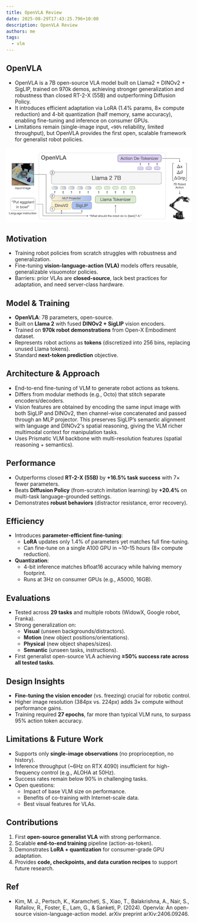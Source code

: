 ```yaml
---
title: OpenVLA Review
date: 2025-08-29T17:43:25.796+10:00
description: OpenVLA Review
authors: me
tags:
  - vlm
---
```


## OpenVLA

- OpenVLA is a 7B open-source VLA model built on Llama2 + DINOv2 + SigLIP, trained on 970k demos, achieving stronger generalization and robustness than closed RT-2-X (55B) and outperforming Diffusion Policy.
- It introduces efficient adaptation via LoRA (1.4% params, 8× compute reduction) and 4-bit quantization (half memory, same accuracy), enabling fine-tuning and inference on consumer GPUs.
- Limitations remain (single-image input, `<90%` reliability, limited throughput), but OpenVLA provides the first open, scalable framework for generalist robot policies.

![OpenVLA Architecture](./open-vla-architecture.png)

## Motivation

- Training robot policies from scratch struggles with robustness and generalization.  
- Fine-tuning **vision-language-action (VLA)** models offers reusable, generalizable visuomotor policies.  
- Barriers: prior VLAs are **closed-source**, lack best practices for adaptation, and need server-class hardware.

## Model & Training

- **OpenVLA**: 7B parameters, open-source.  
- Built on **Llama 2** with fused **DINOv2 + SigLIP** vision encoders.  
- Trained on **970k robot demonstrations** from Open-X Embodiment dataset.  
- Represents robot actions as **tokens** (discretized into 256 bins, replacing unused Llama tokens).  
- Standard **next-token prediction** objective.  

## Architecture & Approach

- End-to-end fine-tuning of VLM to generate robot actions as tokens.  
- Differs from modular methods (e.g., Octo) that stitch separate encoders/decoders.  
- Vision features are obtained by encoding the same input image with both SigLIP and DINOv2, then channel-wise concatenated and passed through an MLP projector. This preserves SigLIP’s semantic alignment with language and DINOv2's spatial reasoning, giving the VLM richer multimodal context for manipulation tasks.
- Uses Prismatic VLM backbone with multi-resolution features (spatial reasoning + semantics).

## Performance

- Outperforms closed **RT-2-X (55B)** by **+16.5% task success** with 7× fewer parameters.  
- Beats **Diffusion Policy** (from-scratch imitation learning) by **+20.4%** on multi-task language-grounded settings.  
- Demonstrates **robust behaviors** (distractor resistance, error recovery).  

## Efficiency

- Introduces **parameter-efficient fine-tuning**:
  - **LoRA** updates only 1.4% of parameters yet matches full fine-tuning.  
  - Can fine-tune on a single A100 GPU in ~10–15 hours (8× compute reduction).  
- **Quantization**:
  - 4-bit inference matches bfloat16 accuracy while halving memory footprint.  
  - Runs at 3Hz on consumer GPUs (e.g., A5000, 16GB).  

## Evaluations

- Tested across **29 tasks** and multiple robots (WidowX, Google robot, Franka).  
- Strong generalization on:
  - **Visual** (unseen backgrounds/distractors).  
  - **Motion** (new object positions/orientations).  
  - **Physical** (new object shapes/sizes).  
  - **Semantic** (unseen tasks, instructions).  
- First generalist open-source VLA achieving **≥50% success rate across all tested tasks**.  

## Design Insights

- **Fine-tuning the vision encoder** (vs. freezing) crucial for robotic control.  
- Higher image resolution (384px vs. 224px) adds 3× compute without performance gains.  
- Training required **27 epochs**, far more than typical VLM runs, to surpass 95% action token accuracy.

## Limitations & Future Work

- Supports only **single-image observations** (no proprioception, no history).  
- Inference throughput (~6Hz on RTX 4090) insufficient for high-frequency control (e.g., ALOHA at 50Hz).  
- Success rates remain below 90% in challenging tasks.  
- Open questions:
  - Impact of base VLM size on performance.  
  - Benefits of co-training with Internet-scale data.  
  - Best visual features for VLAs.  

## Contributions

1. First **open-source generalist VLA** with strong performance.  
2. Scalable **end-to-end training** pipeline (action-as-token).  
3. Demonstrates **LoRA + quantization** for consumer-grade GPU adaptation.  
4. Provides **code, checkpoints, and data curation recipes** to support future research.

## Ref

- Kim, M. J., Pertsch, K., Karamcheti, S., Xiao, T., Balakrishna, A., Nair, S., Rafailov, R., Foster, E., Lam, G., & Sanketi, P. (2024). Openvla: An open-source vision-language-action model. arXiv preprint arXiv:2406.09246.
